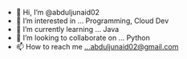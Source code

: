 - 👋 Hi, I’m @abduljunaid02
- 👀 I’m interested in ... Programming, Cloud Dev
- 🌱 I’m currently learning ... Java
- 💞️ I’m looking to collaborate on ... Python
- 📫 How to reach me ...abduljunaid02@gmail.com

<!---
abduljunaid02/abduljunaid02 is a ✨ special ✨ repository because its `README.md` (this file) appears on your GitHub profile.
You can click the Preview link to take a look at your changes.
--->

